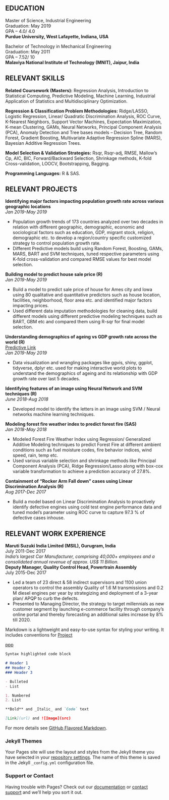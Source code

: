 ## EDUCATION

Master of Science, Industrial Engineering  
Graduation: May 2019  
GPA – 4.0/ 4.0  
**Purdue University, West Lafayette, Indiana, USA** 
   
Bachelor of Technology in Mechanical Engineering  
Graduation: May 2011  
GPA – 7.52/ 10  
**Malaviya National Institute of Technology (MNIT), Jaipur, India** 

 	
## RELEVANT SKILLS

**Related Coursework (Masters):** Regression Analysis, Introduction to Statistical Computing, Predictive Modeling, Machine Learning, Industrial Application of Statistics and Multidisciplinary Optimization.

**Regression & Classification Problem Methodologies:** Ridge/LASSO, Logistic Regression, Linear/ Quadratic Discrimination Analysis, ROC Curve, K-Nearest Neighbors, Support Vector Machines, Expectation Maximization, K-mean Clustering, GAMs, Neural Networks, Principal Component Analysis (PCA), Anomaly Detection and Tree bases models – Decision Tree, Random Forest, Gradient Boosting, Multivariate Adaptive Regression Spline (MARS), Bayesian Additive Regression Trees.

**Model Selection & Validation Strategies:** Rsqr, Rsqr-adj, RMSE, Mallow’s Cp, AIC, BIC, Forward/Backward Selection, Shrinkage methods, K-fold Cross-validation, LOOCV, Bootstrapping, Bagging. 

**Programming Languages:** R & SAS.

## RELEVANT PROJECTS

**Identifying major factors impacting population growth rate across various geographic locations**  
_Jan 2019-May 2019_  
- Population growth trends of 173 countries analyzed over two decades in relation with different geographic, demographic, economic and sociological factors such as education, GDP, migrant stock, religion, demographic etc. to develop a region/country specific customized strategy to control population growth rate.
- Different Predictive models build using Random Forest, Boosting, GAMs, MARS, BART and SVM techniques, tuned respective parameters using K-fold cross-validation and compared RMSE values for best model selection.

**Building model to predict house sale price (R)**  
_Jan 2019-May 2019_  
- Build a model to predict sale price of house for Ames city and Iowa using 80 qualitative and quantitative predictors such as house location, facilities, neighborhood, floor area etc. and identified major factors impacting prices.
- Used different data imputation methodologies for cleaning data, build different models using different predictive modeling techniques such as BART, GBM etc and compared them using R-sqr for final model selection.

**Understanding demographics of ageing vs GDP growth rate across the world (R)**  
[Predictive Link](https://github.com/amanbagla/Aman-Bagla/blob/master/Data%20Visualization.pdf)  
_Jan 2019-May 2019_  
- Data visualization and wrangling packages like ggvis, shiny, ggplot, tidyverse, dplyr etc. used for making interactive world plots to understand the demographics of ageing and its relationship with GDP growth rate over last 5 decades.

**Identifying features of an image using Neural Network and SVM techniques (R)**  
_June 2018-Aug 2018_  
- Developed model to identify the letters in an image using SVM / Neural networks machine learning techniques.

**Modeling forest fire weather index to predict forest fire (SAS)**  
_Jan 2018-May 2018_  
- Modeled Forest Fire Weather Index using Regression/ Generalized Additive Modeling techniques to predict Forest Fire at different ambient conditions such as fuel moisture codes, fire behavior indices, wind speed, rain, temp etc.
- Used various variable selection and shrinkage methods like Principal Component Analysis (PCA), Ridge Regression/Lasso along with box-cox variable transformation to achieve a prediction accuracy of 27.8%. 

**Containment of “Rocker Arm Fall down” cases using Linear Discrimination Analysis (R)**  
_Aug 2017-Dec 2017_  
- Build a model based on Linear Discrimination Analysis to proactively identify defective engines using cold test engine performance data and tuned model’s parameter using ROC curve to capture 97.3 % of defective cases inhouse.

## RELEVANT WORK EXPERIENCE
**Maruti Suzuki India Limited (MSIL), Gurugram, India**  
July 2011-Dec 2017  
_India’s largest Car Manufacturer, comprising 40,000+ employees and a consolidated annual revenue of approx. US$ 11 Billion._  
**Deputy Manager, Quality Control Head, Powertrain Assembly**  
July 2015-Dec 2017  
- Led a team of 23 direct & 58 indirect supervisors and 1100 union operators to control the assembly Quality of 1.6 M transmissions and 0.2 M diesel engines per year by strategizing and deployment of a 3-year plan/ APQP to curb the defects.
- Presented to Managing Director, the strategy to target millennials as new customer segment by launching e-commerce facility through company’s online portal and thereby forecasting an additional sales increase by 8% till 2020.


Markdown is a lightweight and easy-to-use syntax for styling your writing. It includes conventions for
<a href="Project.html">Project</a>

[ppp](https://github.com/amanbagla/Stat/blob/master/README.md)
```markdown
Syntax highlighted code block

# Header 1
## Header 2
### Header 3

- Bulleted
- List

1. Numbered
2. List

**Bold** and _Italic_ and `Code` text

[Link](url) and ![Image](src)
```

For more details see [GitHub Flavored Markdown](https://guides.github.com/features/mastering-markdown/).

### Jekyll Themes

Your Pages site will use the layout and styles from the Jekyll theme you have selected in your [repository settings](https://github.com/amanbagla/Study/settings). The name of this theme is saved in the Jekyll `_config.yml` configuration file.

### Support or Contact

Having trouble with Pages? Check out our [documentation](https://help.github.com/categories/github-pages-basics/) or [contact support](https://github.com/contact) and we’ll help you sort it out.
